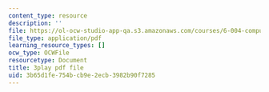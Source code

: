 ```yaml
---
content_type: resource
description: ''
file: https://ol-ocw-studio-app-qa.s3.amazonaws.com/courses/6-004-computation-structures-spring-2017/3b65d1fe754bcb9e2ecb3982b90f7285_muLn57VrGAA.pdf
file_type: application/pdf
learning_resource_types: []
ocw_type: OCWFile
resourcetype: Document
title: 3play pdf file
uid: 3b65d1fe-754b-cb9e-2ecb-3982b90f7285
---
```

